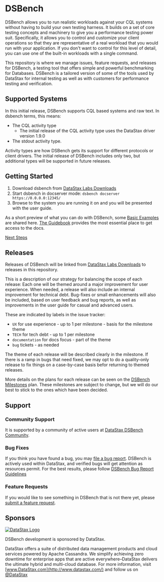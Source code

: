 # DSBench

DSBench allows you to run realistic workloads against your CQL systems without having to build your own testing harness. It builds on a set of core testing concepts and machinery to give you a performance testing power suit. Specifically, it allows you to control and customize your client operations so that they are representative of a real workload that you would run with your application. If you don't want to control for this level of detail, you can use one of the built-in workloads with a single command.

This repository is where we manage issues, feature requests, and releases for DSBench, a testing tool that offers simple and powerful benchmarking for Databases. DSBench is a tailored version of some of the tools used by DataStax for internal testing as well as with customers for performance testing and verification.

## Supported Systems

In this initial release, DSBench supports CQL based systems and raw text. In dsbench terms, this means:

- The CQL activity type
  - The initial release of the CQL activity type uses the DataStax driver version 1.9.0
- The stdout activity type.

Activity types are how DSBench gets its support for different protocols or client drivers. The initial release of DSBench includes only two, but additional types will be supported in future releases.

## Getting Started

1. Download dsbench from [DataStax Labs Downloads](https://downloads.datastax.com/#labs)
2. Start dsbench in docserver mode: `dsbench docserver https://0.0.0.0:12345/`
3. Browse to the system you are running it on and you will be presented with the user guide.

As a short preview of what you can do with DSBench, some
[Basic Examples](getting_started/basic_examples.md) are shared here. [The Guidebook](getting_started/the_guidebook.md) provides the most essential place to get access to the docs.

[Next Steps](getting_started/what_next.md)

## Releases

Releases of DSBench will be linked from [DataStax Labs Downloads](https://downloads.datastax.com/#labs) to releases in this repository.

This is a description of our strategy for balancing the scope of each release: Each one will be themed around a major improvement for user experience. When needed, a release will also include an internal improvement for technical debt. Bug-fixes or small enhancements will also be included, based on user feedback and bug reports, as well as improvements in the user guide for casual and advanced users.

These are indicated by labels in the issue tracker:
- `UX` for use experience - up to 1 per milestone - basis for the milestone theme
- `TECH` for tech debt - up to 1 per milestone
- `documentation` for docs focus - part of the theme
- `bug` tickets - as needed

The theme of each release will be described clearly in the milestone. If there is a ramp in bugs that need fixed, we may opt to do a quality-only release to fix things on a case-by-case basis befor returning to themed releases.

More details on the plans for each release can be seen on the [DSBench Milestones](https://github.com/datastax/dsbench-labs/milestones) plan. These milestones are subject to change, but we will do our best to stick to the ones which have been decided.

## Support

### Community Support

It is supported by a community of active users at [DataStax DSBench Community](https://community.datastax.com/dsbench/index.html).

### Bug Fixes

If you think you have found a bug, you may [file a bug report](https://github.com/datastax/dsbench-labs/issues/new?labels=bug). DSBench is actively used within DataStax, and verified bugs will get attention as resources permit. For the best results, please follow [DSBench Bug Report Guidelines](filing_a_bug_report.md)

### Feature Requests

If you would like to see something in DSBench that is not there yet,
please [submit a feature request](https://github.com/datastax/dsbench-labs/issues/new?labels=feature).

## Sponsors

[![DataStax Logo](https://www.datastax.com/sites/default/files/content/graphics/logo/DS-logo-2019_1-25percent.png)](http://datastax.com/)

DSBench development is sponsored by DataStax.

DataStax offers a suite of distributed data management products and cloud services powered by Apache Cassandra. We simplify achieving zero downtime for enterprise apps that are active everywhere–DataStax delivers the ultimate hybrid and multi-cloud database. For more information, visit [www.DataStax.com](http://www.datastax.com/) and follow us on [@DataStax](https://twitter.com/Datastax)
